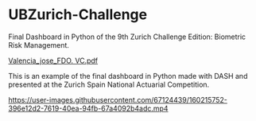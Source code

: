# UBZurich-Challenge
Final Dashboard in Python of the 9th Zurich Challenge Edition: Biometric Risk Management.

[Valencia_jose_FDO. VC.pdf](https://github.com/Joevalencia/UBZurich-Challenge/files/8450407/Valencia_jose_FDO.VC.pdf)

This is an example of the final dashboard in Python made with DASH and presented at the Zurich Spain National Actuarial Competition.

https://user-images.githubusercontent.com/67124439/160215752-396e12d2-7619-40ea-94fb-67a4092b4adc.mp4



